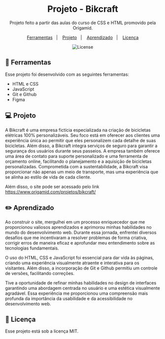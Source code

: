 <h1 align="center"> Projeto - Bikcraft </h1>

<p align="center">
Projeto feito a partir das aulas do curso de CSS e HTML promovido pela Origamid. <br/>
</p>

<p align="center">
  <a href="#-ferramentas">Ferramentas</a>&nbsp;&nbsp;&nbsp;|&nbsp;&nbsp;&nbsp;
  <a href="#-projeto">Projeto</a>&nbsp;&nbsp;&nbsp;|&nbsp;&nbsp;&nbsp;
    <a href="#-layout">Aprendizado</a>&nbsp;&nbsp;&nbsp;|&nbsp;&nbsp;&nbsp;
  <a href="#memo-licença">Licença</a>
</p>

<p align="center">
  <img alt="License" src="https://github.com/galmeidabp/bikcraft-origamid/assets/152527466/25108aa3-3db0-4cad-9b40-5ec92aaacf93">
</p>

## 🚀 Ferramentas

Esse projeto foi desenvolvido com as seguintes ferramentas:

- HTML e CSS
- JavaScript
- Git e Github
- Figma

## 💻 Projeto

A Bikcraft é uma empresa fictícia especializada na criação de bicicletas elétricas 100% personalizáveis. Seu foco está em oferecer aos clientes uma experiência única ao permitir que eles personalizem cada detalhe de suas bicicletas. Além disso, a Bikcraft integra serviços de seguro para garantir a segurança dos usuários durante seus passeios. A empresa também oferece uma área de contato para suporte personalizado e uma ferramenta de orçamento online, facilitando o planejamento e a aquisição de bicicletas personalizadas. Comprometida com a sustentabilidade, a Bikcraft visa proporcionar não apenas um meio de transporte, mas uma experiência que se alinha ao estilo de vida de cada cliente.

Além disso, o site pode ser acessado pelo link https://www.origamid.com/projetos/bikcraft/

## ✏️ Aprendizado

Ao construir o site, mergulhei em um processo enriquecedor que me proporcionou valiosos aprendizados e aprimorou minhas habilidades no mundo do desenvolvimento web. Durante essa jornada, enfrentei diversos desafios que me incentivaram a resolver problemas de forma criativa, corrigir erros de maneira eficaz e aprofundar meu entendimento sobre as tecnologias fundamentais.

O uso do HTML, CSS e JavaScript foi essencial para dar vida às páginas, criando uma experiência visualmente atraente e interativa para os visitantes. Além disso, a incorporação de Git e Github permitiu um controle de versões, facilitando correções.

Tive a oportunidade de refinar minhas habilidades no design de interfaces garantindo uma abordagem centrada no usuário e uma estética visualmente agradável. Essa experiência me proporcionou uma compreensão mais profunda da importância da usabilidade e da acessibilidade no desenvolvimento web.

## :memo: Licença

Esse projeto está sob a licença MIT.
